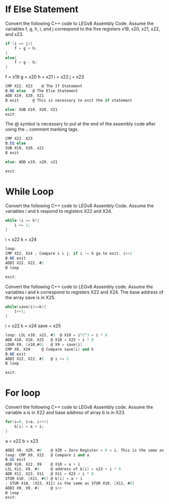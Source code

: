 # If Else Statement

Convert the following C++ code to LEGv8 Assembly Code. Assume the variables f, g, h, i, and j correspond to the five registers x19, x20, x21, x22, and x23.

```cpp
if (i == j){
	f = g + h;
}
else{
	f = g - h;
}

```

f = x19
g = x20
h = x21
i = x22
j = x23

```as
CMP X22, X23 	@ The If Statement
B.NE else 	@ The Else Statement
ADD X19, X20, X21
B exit		@ This is necessary to exit the if statement

else: SUB X19, X20, X21
exit:
```
The @ symbol is necessary to put at the end of the assembly code after using the `;` comment marking tags.

```as
CMP X22, X23
B.EQ else
SUB X19, X20, x21
B exit

else: ADD x19, x20, x21

exit:
```

# While Loop
Convert the following C++ code to LEGv8 Assembly Code. Assume the variables i and k respond to registers X22 and X24.

```cpp
while (i == k){
	i += 1;
}
```

i = x22
k = x24

```as
loop:
CMP X22, X24 ; Compare i & j, if i != k go to exit. i+=1
B.NE exit
ADDI X22, X22, #1
B loop

exit:
```

Convert the following C++ code to LEGv8 Assembly code. Assume the variables i and k correspond to registers X22 and X24. The base address of the array save is in X25.

```cpp
while(save[i]==k){
	i+=1;
}
```

i = x22
k = x24
save = x25

```as
loop: LSL x10, x22, #3	@ X10 = i*2^3 = i * 8
ADD X10, X10, X25	@ X10 = X25 + i * 8
LDUR X9, [x10,#0]	@ X9 = save[i]
CMP X9, X24		@ Compare save[i] and k
B.NE exit
ADDI X22, X22, #1	@ i += 1
B loop

exit:
```

# For loop
Convert the following C++ code to LEGv8 Assembly code. Assume the variable a is in X22 and base address of array b is in X23.

```cpp
for(i=0, i<a, i++){
	b[i] = a + i;
}
```
a = x22
b = x23

```as
ADDI X9, XZR, #0 	@ XZR = Zero Register = 0 = i. This is the same as MOV X9, #0.
loop: CMP X9, X22	@ Compare i and a
B.GE exit
ADD X10, X22, X9	@ X10 = a + i
LSL X11, X9, #3		@ address of b[i] = x23 + i * 8
ADD X11, X23, X11	@ X11 = X23 + i * 8
STUR X10, [X11, #0]	@ b[i] = a + i
; STUR X10, [X23, X11] is the same as STUR X10, [X11, #0]
ADDI X9, X9, #1		@ i++
B loop
exit:
```
